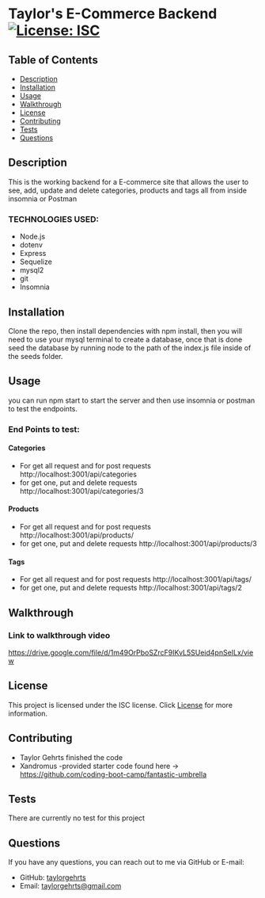 # Taylor's E-Commerce Backend [![License: ISC](https://img.shields.io/badge/License-ISC-blue.svg)](https://opensource.org/licenses/ISC)

## Table of Contents
- [Description](#description)
- [Installation](#installation)
- [Usage](#usage)
- [Walkthrough](#walkthrough)
- [License](#license)
- [Contributing](#contributing)
- [Tests](#tests)
- [Questions](#questions)

## Description
This is the working backend for a E-commerce site that allows the user to see, add, update and delete categories, products and tags all from inside insomnia or Postman

### TECHNOLOGIES USED: 
- Node.js
- dotenv
- Express
- Sequelize
- mysql2
- git
- Insomnia

## Installation
Clone the repo, then install dependencies with npm install, then you will need to use your mysql terminal to create a database, once that is done seed the database by running node to the path of the index.js file inside of the seeds folder.

## Usage
you can run npm start to start the server and then use insomnia or postman to test the endpoints.
### End Points to test:
#### Categories
- For get all request and for post requests
http://localhost:3001/api/categories
- for get one, put and delete requests
http://localhost:3001/api/categories/3
#### Products
- For get all request and for post requests
http://localhost:3001/api/products/
- for get one, put and delete requests
http://localhost:3001/api/products/3
#### Tags
- For get all request and for post requests
http://localhost:3001/api/tags/
- for get one, put and delete requests
http://localhost:3001/api/tags/2


## Walkthrough

### Link to walkthrough video
https://drive.google.com/file/d/1m49OrPboSZrcF9IKvL5SUeid4pnSeILx/view

## License
This project is licensed under the ISC license. Click [License](https://opensource.org/licenses/ISC) for more information.

## Contributing
- Taylor Gehrts finished the code 
- Xandromus -provided starter code found here -> https://github.com/coding-boot-camp/fantastic-umbrella

## Tests
There are currently no test for this project

## Questions
If you have any questions, you can reach out to me via GitHub or E-mail:

- GitHub: [taylorgehrts](https://github.com/taylorgehrts)
- Email: [taylorgehrts@gmail.com](mailto:taylorgehrts@gmail.com)

